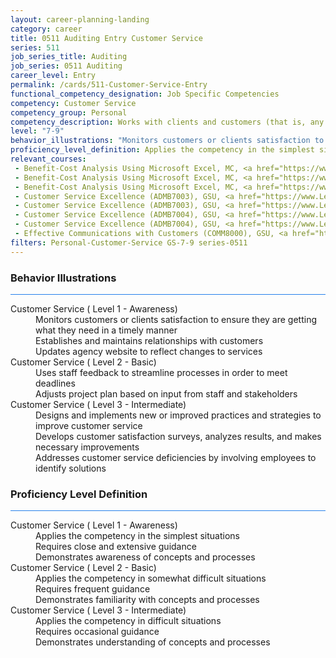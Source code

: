 ```yaml
---
layout: career-planning-landing
category: career
title: 0511 Auditing Entry Customer Service
series: 511
job_series_title: Auditing
job_series: 0511 Auditing
career_level: Entry
permalink: /cards/511-Customer-Service-Entry
functional_competency_designation: Job Specific Competencies
competency: Customer Service
competency_group: Personal
competency_description: Works with clients and customers (that is, any individuals who use or receive the services or products that your work unit produces, including the general public, individuals who work in the agency, other agencies, or organizations outside the Government) to assess their needs, provide information or assistance, resolve their problems, or satisfy their expectations; knows about available products and services; is committed to providing quality products and services
level: "7-9"
behavior_illustrations: "Monitors customers or clients satisfaction to ensure they are getting what they need in a timely manner ? Establishes and maintains relationships with customers ? Updates agency website to reflect changes to services ? Uses staff feedback to streamline processes in order to meet deadlines ? Adjusts project plan based on input from staff and stakeholders ? Designs and implements new or improved practices and strategies to improve customer service ? Develops customer satisfaction surveys, analyzes results, and makes necessary improvements ? Addresses customer service deficiencies by involving employees to identify solutions"
proficiency_level_definition: Applies the competency in the simplest situations ? Requires close and extensive guidance ? Demonstrates awareness of concepts and processes ? Applies the competency in somewhat difficult situations ? Requires frequent guidance ? Demonstrates familiarity with concepts and processes  ? Applies the competency in difficult situations ? Requires occasional guidance ? Demonstrates understanding of concepts and processes
relevant_courses: 
 - Benefit-Cost Analysis Using Microsoft Excel, MC, <a href="https://www.managementconcepts.com/course/id/5405?utm_source=CFOportal&utm_medium=listing&utm_campaign=CFOTTEP&utm_id=23FM">https://www.managementconcepts.com/course/id/5405?utm_source=CFOportal&utm_medium=listing&utm_campaign=CFOTTEP&utm_id=23FM</a>
 - Benefit-Cost Analysis Using Microsoft Excel, MC, <a href="https://www.managementconcepts.com/course/id/5405?utm_source=CFOportal&utm_medium=listing&utm_campaign=CFOTTEP&utm_id=23FM">https://www.managementconcepts.com/course/id/5405?utm_source=CFOportal&utm_medium=listing&utm_campaign=CFOTTEP&utm_id=23FM</a>
 - Benefit-Cost Analysis Using Microsoft Excel, MC, <a href="https://www.managementconcepts.com/course/id/5405?utm_source=CFOportal&utm_medium=listing&utm_campaign=CFOTTEP&utm_id=23FM">https://www.managementconcepts.com/course/id/5405?utm_source=CFOportal&utm_medium=listing&utm_campaign=CFOTTEP&utm_id=23FM</a>
 - Customer Service Excellence (ADMB7003), GSU, <a href="https://www.LearnAtGSUSA.com/ADMB7005">https://www.LearnAtGSUSA.com/ADMB7005</a>
 - Customer Service Excellence (ADMB7003), GSU, <a href="https://www.LearnAtGSUSA.com/ADMB7009">https://www.LearnAtGSUSA.com/ADMB7009</a>
 - Customer Service Excellence (ADMB7004), GSU, <a href="https://www.LearnAtGSUSA.com/ADMB7006">https://www.LearnAtGSUSA.com/ADMB7006</a>
 - Customer Service Excellence (ADMB7004), GSU, <a href="https://www.LearnAtGSUSA.com/ADMB7010">https://www.LearnAtGSUSA.com/ADMB7010</a>
 - Effective Communications with Customers (COMM8000), GSU, <a href="https://www.LearnAtGSUSA.com/COMM8002">https://www.LearnAtGSUSA.com/COMM8002</a>
filters: Personal-Customer-Service GS-7-9 series-0511
---
```


<div class="desktop:grid-col-6 margin-y-3">
  <div class="border-top-2 bg-white padding-3 shadow-5 height-full members-hover border-1px button-border border-top-blue radius-lg card-text-color">
    <h3>Behavior Illustrations</h3>
    <hr style="background-color: #2680EB !important;"/>
    <dl class="text-base card-content-color"><dt>Customer Service ( Level 1 - Awareness)</dt><dd>Monitors customers or clients satisfaction to ensure they are getting what they need in a timely manner </dd><dd> Establishes and maintains relationships with customers </dd><dd> Updates agency website to reflect changes to services</dd><dt>Customer Service ( Level 2 - Basic)</dt><dd>Uses staff feedback to streamline processes in order to meet deadlines </dd><dd> Adjusts project plan based on input from staff and stakeholders</dd><dt>Customer Service ( Level 3 - Intermediate)</dt><dd>Designs and implements new or improved practices and strategies to improve customer service </dd><dd> Develops customer satisfaction surveys, analyzes results, and makes necessary improvements </dd><dd> Addresses customer service deficiencies by involving employees to identify solutions</dd></dl>
  </div>
</div>
<div class="desktop:grid-col-6 margin-y-3">
  <div class="border-top-2 bg-white padding-3 shadow-5 height-full members-hover border-1px button-border border-top-blue radius-lg card-text-color">
    <h3>Proficiency Level Definition</h3>
     <hr style="background-color: #2680EB !important;"/>
    <dl class="text-base card-content-color"><dt>Customer Service ( Level 1 - Awareness)</dt><dd>Applies the competency in the simplest situations </dd><dd> Requires close and extensive guidance </dd><dd> Demonstrates awareness of concepts and processes</dd><dt>Customer Service ( Level 2 - Basic)</dt><dd>Applies the competency in somewhat difficult situations </dd><dd> Requires frequent guidance </dd><dd> Demonstrates familiarity with concepts and processes </dd><dt>Customer Service ( Level 3 - Intermediate)</dt><dd>Applies the competency in difficult situations </dd><dd> Requires occasional guidance </dd><dd> Demonstrates understanding of concepts and processes</dd></dl>
  </div>
</div>